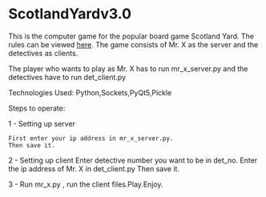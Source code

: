 # ScotlandYardv3.0


This is the computer game for the popular board game Scotland Yard. The rules can be viewed [here](https://plentifun.com/rules-to-play-scotland-yard-board-game). The game consists of Mr. X as the server and the detectives as clients.

The player who wants to play as Mr. X has to run mr_x_server.py and the detectives have to run det_client.py

Technologies Used: Python,Sockets,PyQt5,Pickle

Steps to operate:

1 - Setting up server

    First enter your ip address in mr_x_server.py.
    Then save it.

2 - Setting up client
    Enter detective number you want to be in det_no.
    Enter the ip address of Mr. X in det_client.py
    Then save it.

3 - Run mr_x.py , run the client files.Play.Enjoy.

